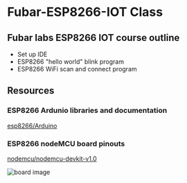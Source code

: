 # **Fubar-ESP8266-IOT Class**
## Fubar labs ESP8266 IOT course outline
- Set up IDE
- ESP8266 "hello world" blink program
- ESP8266 WiFi scan and connect program

## Resources

### ESP8266 Ardunio libraries and documentation

[esp8266/Arduino](https://github.com/esp8266/Arduino)

### ESP8266 nodeMCU board pinouts

[nodemcu/nodemcu-devkit-v1.0](https://github.com/nodemcu/nodemcu-devkit-v1.0)

![board image](https://raw.githubusercontent.com/nodemcu/nodemcu-devkit-v1.0/master/Documents/NODEMCU_DEVKIT_V1.0_PINMAP.png)

